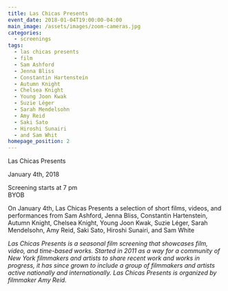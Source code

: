 ```yaml
---
title: Las Chicas Presents
event_date: 2018-01-04T19:00:00-04:00
main_image: /assets/images/zoom-cameras.jpg
categories:
  - screenings
tags:
  - las chicas presents
  - film
  - Sam Ashford
  - Jenna Bliss
  - Constantin Hartenstein
  - Autumn Knight
  - Chelsea Knight
  - Young Joon Kwak
  - Suzie Léger
  - Sarah Mendelsohn
  - Amy Reid
  - Saki Sato
  - Hiroshi Sunairi
  - and Sam Whit
homepage_position: 2
---
```

Las Chicas Presents

January 4th, 2018

Screening starts at 7 pm<br/>
BYOB

On January 4th, Las Chicas Presents a selection of short films, videos, and performances from Sam Ashford, Jenna Bliss, Constantin Hartenstein, Autumn Knight, Chelsea Knight, Young Joon Kwak, Suzie Léger, Sarah Mendelsohn, Amy Reid, Saki Sato, Hiroshi Sunairi, and Sam White

_Las Chicas Presents is a seasonal film screening that showcases film, video, and time-based works. Started in 2011 as a way for a community of New York filmmakers and artists to share recent work and works in progress, it has since grown to include a group of filmmakers and artists active nationally and internationally. Las Chicas Presents is organized by filmmaker Amy Reid._
